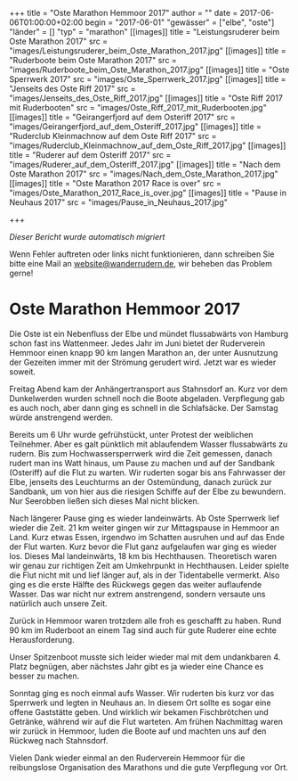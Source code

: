 +++
title = "Oste Marathon Hemmoor 2017"
author = ""
date = 2017-06-06T01:00:00+02:00
begin = "2017-06-01"
"gewässer" = ["elbe", "oste"]
"länder" = []
"typ" = "marathon"
[[images]]
title = "Leistungsruderer beim Oste Marathon 2017"
src = "images/Leistungsruderer_beim_Oste_Marathon_2017.jpg"
[[images]]
title = "Ruderboote beim Oste Marathon 2017"
src = "images/Ruderboote_beim_Oste_Marathon_2017.jpg"
[[images]]
title = "Oste Sperrwerk 2017"
src = "images/Oste_Sperrwerk_2017.jpg"
[[images]]
title = "Jenseits des Oste Riff 2017"
src = "images/Jenseits_des_Oste_Riff_2017.jpg"
[[images]]
title = "Oste Riff 2017 mit Ruderbooten"
src = "images/Oste_Riff_2017_mit_Ruderbooten.jpg"
[[images]]
title = "Geirangerfjord auf dem Osteriff 2017"
src = "images/Geirangerfjord_auf_dem_Osteriff_2017.jpg"
[[images]]
title = "Ruderclub Kleinmachnow auf dem Oste Riff 2017"
src = "images/Ruderclub_Kleinmachnow_auf_dem_Oste_Riff_2017.jpg"
[[images]]
title = "Ruderer auf dem Osteriff 2017"
src = "images/Ruderer_auf_dem_Osteriff_2017.jpg"
[[images]]
title = "Nach dem Oste Marathon 2017"
src = "images/Nach_dem_Oste_Marathon_2017.jpg"
[[images]]
title = "Oste Marathon 2017 Race is over"
src = "images/Oste_Marathon_2017_Race_is_over.jpg"
[[images]]
title = "Pause in Neuhaus 2017"
src = "images/Pause_in_Neuhaus_2017.jpg"

+++


*Dieser Bericht wurde automatisch migriert*

Wenn Fehler auftreten oder links nicht funktionieren, dann schreiben Sie bitte eine Mail an website@wanderrudern.de, wir beheben das Problem gerne!



# Oste Marathon Hemmoor 2017


Die Oste ist ein Nebenfluss der Elbe und mündet flussabwärts von Hamburg schon fast ins Wattenmeer. Jedes Jahr im Juni bietet der Ruderverein Hemmoor einen knapp 90 km langen Marathon an, der unter Ausnutzung der Gezeiten immer mit der Strömung gerudert wird. Jetzt war es wieder soweit.

Freitag Abend kam der Anhängertransport aus Stahnsdorf an. Kurz vor dem Dunkelwerden wurden schnell noch die Boote abgeladen. Verpflegung gab es auch noch, aber dann ging es schnell in die Schlafsäcke. Der Samstag würde anstrengend werden.

Bereits um 6 Uhr wurde gefrühstückt, unter Protest der weiblichen Teilnehmer. Aber es galt pünktlich mit ablaufendem Wasser flussabwärts zu rudern. Bis zum Hochwassersperrwerk wird die Zeit gemessen, danach rudert man ins Watt hinaus, um Pause zu machen und auf der Sandbank (Osteriff) auf die Flut zu warten. Wir ruderten sogar bis ans Fahrwasser der Elbe, jenseits des Leuchturms an der Ostemündung, danach zurück zur Sandbank, um von hier aus die riesigen Schiffe auf der Elbe zu bewundern. Nur Seerobben ließen sich dieses Mal nicht blicken.

Nach längerer Pause ging es wieder landeinwärts. Ab Oste Sperrwerk lief wieder die Zeit. 21 km weiter gingen wir zur Mittagspause in Hemmoor an Land. Kurz etwas Essen, irgendwo im Schatten ausruhen und auf das Ende der Flut warten. Kurz bevor die Flut ganz aufgelaufen war ging es wieder los. Dieses Mal landeinwärts, 18 km bis Hechthausen. Theoretisch waren wir genau zur richtigen Zeit am Umkehrpunkt in Hechthausen. Leider spielte die Flut nicht mit und lief länger auf, als in der Tidentabelle vermerkt. Also ging es die erste Hälfte des Rückwegs gegen das weiter auflaufende Wasser. Das war nicht nur extrem anstrengend, sondern versaute uns natürlich auch unsere Zeit.

Zurück in Hemmoor waren trotzdem alle froh es geschafft zu haben. Rund 90 km im Ruderboot an einem Tag sind auch für gute Ruderer eine echte Herausforderung.

Unser Spitzenboot musste sich leider wieder mal mit dem undankbaren 4. Platz begnügen, aber nächstes Jahr gibt es ja wieder eine Chance es besser zu machen.

Sonntag ging es noch einmal aufs Wasser. Wir ruderten bis kurz vor das Sperrwerk und legten in Neuhaus an. In diesem Ort sollte es sogar eine offene Gaststätte geben. Und wirklich wir bekamen Fischbrötchen und Getränke, während wir auf die Flut warteten. Am frühen Nachmittag waren wir zurück in Hemmoor, luden die Boote auf und machten uns auf den Rückweg nach Stahnsdorf.

Vielen Dank wieder einmal an den Ruderverein Hemmoor für die reibungslose Organisation des Marathons und die gute Verpflegung vor Ort.